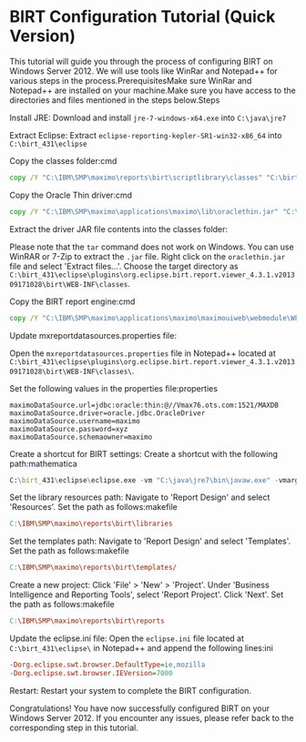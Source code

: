 # BIRT Configuration Tutorial (Quick Version)

This tutorial will guide you through the process of configuring BIRT on Windows Server 2012. We will use tools like WinRar and Notepad++ for various steps in the process.PrerequisitesMake sure WinRar and Notepad++ are installed on your machine.Make sure you have access to the directories and files mentioned in the steps below.Steps

Install JRE: Download and install ```jre-7-windows-x64.exe``` into ```C:\java\jre7```

Extract Eclipse: Extract ```eclipse-reporting-kepler-SR1-win32-x86_64``` into ```C:\birt_431\eclipse```

Copy the classes folder:cmd
```cmd
copy /Y "C:\IBM\SMP\maximo\reports\birt\scriptlibrary\classes" "C:\birt_431\eclipse\plugins\org.eclipse.birt.report.viewer_4.3.1.v201309171028\birt\WEB-INF\"
```

Copy the Oracle Thin driver:cmd
```cmd
copy /Y "C:\IBM\SMP\maximo\applications\maximo\lib\oraclethin.jar" "C:\birt_431\eclipse\plugins\org.eclipse.birt.report.viewer_4.3.1.v201309171028\birt\WEB-INF\lib\"
```

Extract the driver JAR file contents into the classes folder:

Please note that the ```tar``` command does not work on Windows. You can use WinRAR or 7-Zip to extract the ```.jar``` file. Right click on the ```oraclethin.jar``` file and select 'Extract files...'. Choose the target directory as ```C:\birt_431\eclipse\plugins\org.eclipse.birt.report.viewer_4.3.1.v201309171028\birt\WEB-INF\classes```.

Copy the BIRT report engine:cmd
```cmd
copy /Y "C:\IBM\SMP\maximo\applications\maximo\maximouiweb\webmodule\WEB-INF\birt\platform\plugins\org.eclipse.birt.report.engine_4.3.1.v201309161141.jar" "C:\birt_431\eclipse\plugins\"
```

Update mxreportdatasources.properties file:

Open the ```mxreportdatasources.properties``` file in Notepad++ located at ```C:\birt_431\eclipse\plugins\org.eclipse.birt.report.viewer_4.3.1.v201309171028\birt\WEB-INF\classes\```.

Set the following values in the properties file:properties
```properties
maximoDataSource.url=jdbc:oracle:thin:@//Vmax76.ots.com:1521/MAXDB
maximoDataSource.driver=oracle.jdbc.OracleDriver
maximoDataSource.username=maximo
maximoDataSource.password=xyz
maximoDataSource.schemaowner=maximo
```

Create a shortcut for BIRT settings: Create a shortcut with the following path:mathematica
```mathematica
C:\birt_431\eclipse\eclipse.exe -vm "C:\java\jre7\bin\javaw.exe" -vmargs -Xmx512m
```

Set the library resources path: Navigate to 'Report Design' and select 'Resources'. Set the path as follows:makefile
```makefile
C:\IBM\SMP\maximo\reports\birt\libraries
```

Set the templates path: Navigate to 'Report Design' and select 'Templates'. Set the path as follows:makefile
```makefile
C:\IBM\SMP\maximo\reports\birt\templates/
```

Create a new project: Click 'File' &gt; 'New' &gt; 'Project'. Under 'Business Intelligence and Reporting Tools', select 'Report Project'. Click 'Next'. Set the path as follows:makefile
```makefile
C:\IBM\SMP\maximo\reports\birt\reports 
```

Update the eclipse.ini file: Open the ```eclipse.ini``` file located at ```C:\birt_431\eclipse\``` in Notepad++ and append the following lines:ini
```ini
-Dorg.eclipse.swt.browser.DefaultType=ie,mozilla 
-Dorg.eclipse.swt.browser.IEVersion=7000 
```

Restart: Restart your system to complete the BIRT configuration.

Congratulations! You have now successfully configured BIRT on your Windows Server 2012. If you encounter any issues, please refer back to the corresponding step in this tutorial.

